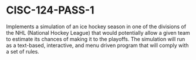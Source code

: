 # CISC-124-PASS-1
Implements a simulation of an ice hockey season in one of the divisions of the NHL (National Hockey League) that would potentially allow a given team to estimate its chances of making it to the playoffs. The simulation will run as a text-based, interactive, and menu driven program that will comply with a set of rules.

